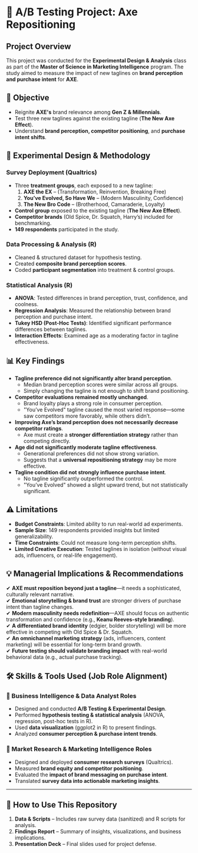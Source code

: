 # 📌 A/B Testing Project: Axe Repositioning

## Project Overview
This project was conducted for the **Experimental Design & Analysis** class as part of the **Master of Science in Marketing Intelligence** program. The study aimed to measure the impact of new taglines on **brand perception and purchase intent** for **AXE**.

## 🎯 Objective
- Reignite **AXE's** brand relevance among **Gen Z & Millennials**.
- Test three new taglines against the existing tagline (**The New Axe Effect**).
- Understand **brand perception, competitor positioning**, and **purchase intent shifts**.

## 🧪 Experimental Design & Methodology
### **Survey Deployment (Qualtrics)**
- Three **treatment groups**, each exposed to a new tagline:
  1. **AXE the EX** – (Transformation, Reinvention, Breaking Free)
  2. **You’ve Evolved, So Have We** – (Modern Masculinity, Confidence)
  3. **The New Bro Code** – (Brotherhood, Camaraderie, Loyalty)
- **Control group** exposed to the existing tagline (**The New Axe Effect**).
- **Competitor brands** (Old Spice, Dr. Squatch, Harry’s) included for benchmarking.
- **149 respondents** participated in the study.

### **Data Processing & Analysis (R)**
- Cleaned & structured dataset for hypothesis testing.
- Created **composite brand perception scores**.
- Coded **participant segmentation** into treatment & control groups.

### **Statistical Analysis (R)**
- **ANOVA**: Tested differences in brand perception, trust, confidence, and coolness.
- **Regression Analysis**: Measured the relationship between brand perception and purchase intent.
- **Tukey HSD (Post-Hoc Tests)**: Identified significant performance differences between taglines.
- **Interaction Effects**: Examined age as a moderating factor in tagline effectiveness.

## 📊 Key Findings
- **Tagline preference did not significantly alter brand perception**.
  - Median brand perception scores were similar across all groups.
  - Simply changing the tagline is not enough to shift brand positioning.
- **Competitor evaluations remained mostly unchanged**.
  - Brand loyalty plays a strong role in consumer perception.
  - "You’ve Evolved" tagline caused the most varied response—some saw competitors more favorably, while others didn’t.
- **Improving Axe’s brand perception does not necessarily decrease competitor ratings**.
  - Axe must create a **stronger differentiation strategy** rather than competing directly.
- **Age did not significantly moderate tagline effectiveness**.
  - Generational preferences did not show strong variation.
  - Suggests that a **universal repositioning strategy** may be more effective.
- **Tagline condition did not strongly influence purchase intent**.
  - No tagline significantly outperformed the control.
  - "You’ve Evolved" showed a slight upward trend, but not statistically significant.

## ⚠️ Limitations
- **Budget Constraints**: Limited ability to run real-world ad experiments.
- **Sample Size**: 149 respondents provided insights but limited generalizability.
- **Time Constraints**: Could not measure long-term perception shifts.
- **Limited Creative Execution**: Tested taglines in isolation (without visual ads, influencers, or real-life engagement).

## 💡 Managerial Implications & Recommendations
✔ **AXE must reposition beyond just a tagline**—it needs a sophisticated, culturally relevant narrative.  
✔ **Emotional storytelling & brand trust** are stronger drivers of purchase intent than tagline changes.  
✔ **Modern masculinity needs redefinition**—AXE should focus on authentic transformation and confidence (e.g., **Keanu Reeves-style branding**).  
✔ **A differentiated brand identity** (edgier, bolder storytelling) will be more effective in competing with Old Spice & Dr. Squatch.  
✔ **An omnichannel marketing strategy** (ads, influencers, content marketing) will be essential for long-term brand growth.  
✔ **Future testing should validate branding impact** with real-world behavioral data (e.g., actual purchase tracking).  

## 🛠️ Skills & Tools Used (Job Role Alignment)
### **🔹 Business Intelligence & Data Analyst Roles**
- Designed and conducted **A/B Testing & Experimental Design**.
- Performed **hypothesis testing & statistical analysis** (ANOVA, regression, post-hoc tests in R).
- Used **data visualization** (ggplot2 in R) to present findings.
- Analyzed **consumer perception & purchase intent trends**.

### **🔹 Market Research & Marketing Intelligence Roles**
- Designed and deployed **consumer research surveys** (Qualtrics).
- Measured **brand equity and competitor positioning**.
- Evaluated the **impact of brand messaging on purchase intent**.
- Translated **survey data into actionable marketing insights**.

---

## 🚀 How to Use This Repository
1. **Data & Scripts** – Includes raw survey data (sanitized) and R scripts for analysis.
2. **Findings Report** – Summary of insights, visualizations, and business implications.
3. **Presentation Deck** – Final slides used for project defense.
